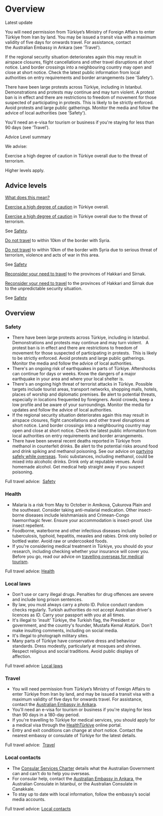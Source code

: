 # Overview

Latest update

You will need permission from Türkiye’s Ministry of Foreign Affairs to enter Türkiye from Iran by land. You may be issued a transit visa with a maximum validity of five days for onwards travel. For assistance, contact the Australian Embassy in Ankara (see 'Travel').  
  
If the regional security situation deteriorates again this may result in airspace closures, flight cancellations and other travel disruptions at short notice. Land border crossings into a neighbouring country may open and close at short notice. Check the latest public information from local authorities on entry requirements and border arrangements (see 'Safety').  
  
There have been large protests across Türkiye, including in Istanbul. Demonstrations and protests may continue and may turn violent. A protest ban is in effect and there are restrictions to freedom of movement for those suspected of participating in protests. This is likely to be strictly enforced. Avoid protests and large public gatherings. Monitor the media and follow the advice of local authorities (see 'Safety').  
  
You'll need an e-visa for tourism or business if you're staying for less than 90 days (see ‘Travel’).

Advice Level summary

We advise:

Exercise a high degree of caution in Türkiye overall due to the threat of terrorism.

Higher levels apply.

## Advice levels

[What does this mean?](/before-you-go/travel-advice-explained/)

[Exercise a high degree of caution](https://www.smartraveller.gov.au/consular-services/travel-advice-explained#level2) in Türkiye overall.

[Exercise a high degree of caution](https://www.smartraveller.gov.au/consular-services/travel-advice-explained#level2) in Türkiye overall due to the threat of terrorism.

See [Safety](#safety).

[Do not travel](https://www.smartraveller.gov.au/consular-services/travel-advice-explained#level4) to within 10km of the border with Syria.

[Do not travel](https://www.smartraveller.gov.au/consular-services/travel-advice-explained#level4) to within 10km of the border with Syria due to serious threat of terrorism, violence and acts of war in this area.

See [Safety](#safety)

[Reconsider your need to travel](https://www.smartraveller.gov.au/consular-services/travel-advice-explained#level3) to the provinces of Hakkari and Sirnak.

[Reconsider your need to travel](https://www.smartraveller.gov.au/consular-services/travel-advice-explained#level3) to the provinces of Hakkari and Sirnak due to the unpredictable security situation.

See [Safety](#safety)

## Overview

### Safety

* There have been large protests across Türkiye, including in Istanbul. Demonstrations and protests may continue and may turn violent.   A protest ban is in effect and there are restrictions to freedom of movement for those suspected of participating in protests.  This is likely to be strictly enforced. Avoid protests and large public gatherings. Monitor the media and follow the advice of local authorities.
* There's an ongoing risk of earthquakes in parts of Türkiye. Aftershocks can continue for days or weeks. Know the dangers of a major earthquake in your area and where your local shelter is.
* There's an ongoing high threat of terrorist attacks in Türkiye. Possible targets include tourist areas, transport networks, shopping malls, hotels, places of worship and diplomatic premises. Be alert to potential threats, especially in locations frequented by foreigners. Avoid crowds, keep a low profile and be aware of your surroundings. Monitor the media for updates and follow the advice of local authorities.
* If the regional security situation deteriorates again this may result in airspace closures, flight cancellations and other travel disruptions at short notice. Land border crossings into a neighbouring country may open and close at short notice. Check the latest public information from local authorities on entry requirements and border arrangements.
* There have been several recent deaths reported in Türkiye from methanol in counterfeit drinks. Be alert to the potential risks around food and drink spiking and methanol poisoning. See our advice on [partying safely while overseas](https://www.smartraveller.gov.au/before-you-go/safety/partying). Toxic substances, including methanol, could be mixed into alcoholic drinks. Drink only at reputable venues. Avoid homemade alcohol. Get medical help straight away if you suspect poisoning.

Full travel advice:  [Safety](#safety)

### Health

* Malaria is a risk from May to October in Amikova, Çukurova Plain and the southeast. Consider taking anti-malarial medication. Other insect-borne diseases include leishmaniasis and Crimean-Congo haemorrhagic fever. Ensure your accommodation is insect-proof. Use insect repellent.
* Foodborne, waterborne and other infectious diseases include tuberculosis, typhoid, hepatitis, measles and rabies. Drink only boiled or bottled water. Avoid raw or undercooked foods.
* If you're considering medical treatment in Türkiye, you should do your research, including checking whether your insurance will cover you. Before you go, read our advice on [travelling overseas for medical tourism](/before-you-go/health/medical-tourism "Going overseas for a medical procedure (medical tourism)").

Full travel advice: [Health](#health)

### Local laws

* Don't use or carry illegal drugs. Penalties for drug offences are severe and include long prison sentences.
* By law, you must always carry a photo ID. Police conduct random checks regularly. Turkish authorities do not accept Australian driver's licences as ID. Carry your passport with you at all times.
* It's illegal to 'insult' Türkiye, the Turkish flag, the President or government, and the country's founder, Mustafa Kemal Atatürk. Don't make insulting comments, including on social media.
* It's illegal to photograph military sites.
* Many parts of Türkiye have conservative dress and behaviour standards. Dress modestly, particularly at mosques and shrines. Respect religious and social traditions. Avoid public displays of affection.

Full travel advice: [Local laws](#local-laws)

### Travel

* You will need permission from Türkiye’s Ministry of Foreign Affairs to enter Türkiye from Iran by land, and may be issued a transit visa with a maximum validity of five days for onwards travel. For assistance, contact the [Australian Embassy in Ankara](https://turkey.embassy.gov.au/).
* You'll need an e-visa for tourism or business if you're staying for less than 90 days in a 180-day period.
* If you're travelling to Türkiye for medical services, you should apply for a medical visa through the [HealthTürkiye](https://www.healthturkiye.com/homepage) online portal.
* Entry and exit conditions can change at short notice. Contact the nearest embassy or consulate of Türkiye for the latest details.

Full travel advice:  [Travel](#travel)

### Local contacts

* The [Consular Services Charter](/consular-services/consular-services-charter "Consular Services Charter") details what the Australian Government can and can't do to help you overseas.
* For consular help, contact the [Australian Embassy in Ankara](http://turkey.embassy.gov.au/), the Australian Consulate in Istanbul, or the Australian Consulate in Canakkale.
* To stay up to date with local information, follow the embassy’s social media accounts.

Full travel advice: [Local contacts](#local-contacts)